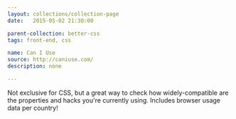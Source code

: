 ```yaml
---
layout: collections/collection-page
date:   2015-05-02 21:30:00

parent-collection: better-css
tags: front-end, css

name: Can I Use
source: http://caniuse.com/
description: none

---
```


Not exclusive for CSS, but a great way to check how widely-compatible are the properties and hacks you're currently using. Includes browser usage data per country!